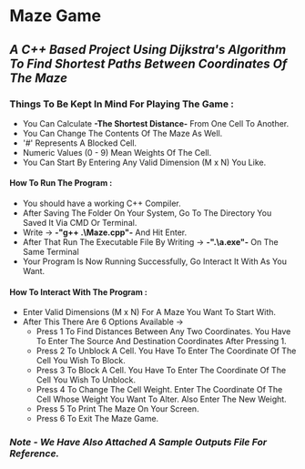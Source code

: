 # **Maze Game**
## *A C++ Based Project Using Dijkstra's Algorithm To Find Shortest Paths Between Coordinates Of The Maze*

### **Things To Be Kept In Mind For Playing The Game :**
- You Can Calculate **-The Shortest Distance-** From One Cell To Another.
- You Can Change The Contents Of The Maze As Well.
- '#' Represents A Blocked Cell.
- Numeric Values (0 - 9) Mean Weights Of The Cell.
- You Can Start By Entering Any Valid Dimension (M x N) You Like.

#### **How To Run The Program :**
- You should have a working C++ Compiler.
- After Saving The Folder On Your System, Go To The Directory You Saved It Via CMD Or Terminal.
- Write -> **-"g++ .\Maze.cpp"-** And Hit Enter.
- After That Run The Executable File By Writing -> **-".\a.exe"-** On The Same Terminal
- Your Program Is Now Running Successfully, Go Interact It With As You Want.

#### **How To Interact With The Program :**
- Enter Valid Dimensions (M x N) For A Maze You Want To Start With.
- After This There Are 6 Options Available ->
  - Press 1 To Find Distances Between Any Two Coordinates. You Have To Enter The Source And Destination Coordinates After Pressing 1.
  - Press 2 To Unblock A Cell. You Have To Enter The Coordinate Of The Cell You Wish To Block.
  - Press 3 To Block A Cell. You Have To Enter The Coordinate Of The Cell You Wish To Unblock.
  - Press 4 To Change The Cell Weight. Enter The Coordinate Of The Cell Whose Weight You Want To Alter. Also Enter The New Weight.
  - Press 5 To Print The Maze On Your Screen.
  - Press 6 To Exit The Maze Game.
  
### *Note - We Have Also Attached A Sample Outputs File For Reference.*
